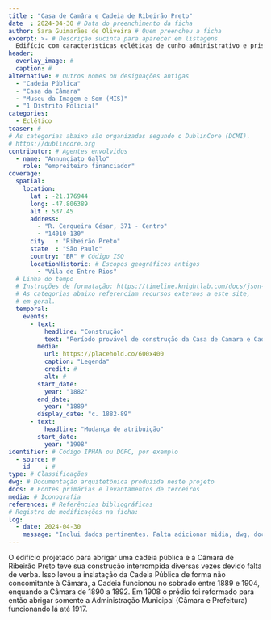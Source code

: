 ```yaml
---
title : "Casa de Camâra e Cadeia de Ribeirão Preto"
date  : 2024-04-30 # Data do preenchimento da ficha
author: Sara Guimarães de Oliveira # Quem preencheu a ficha
excerpt: >- # Descrição sucinta para aparecer em listagens
  Edifício com características ecléticas de cunho administrativo e prisional, inaugurado em 1889
header:
  overlay_image: #
  caption: #
alternative: # Outros nomes ou designações antigas
  - "Cadeia Pública"
  - "Casa da Câmara"
  - "Museu da Imagem e Som (MIS)"
  - "1 Distrito Policial"
categories:
  - Eclético
teaser: #
# As categorias abaixo são organizadas segundo o DublinCore (DCMI).
# https://dublincore.org
contributor: # Agentes envolvidos
  - name: "Annunciato Gallo"
    role: "empreiteiro financiador"
coverage:
  spatial:
    location:
      lat : -21.176944
      long: -47.806389
      alt : 537.45
      address:
        - "R. Cerqueira César, 371 - Centro"
        - "14010-130"
      city   : "Ribeirão Preto"
      state  : "São Paulo"
      country: "BR" # Código ISO
      locationHistoric: # Escopos geográficos antigos
        - "Vila de Entre Rios"
  # Linha do tempo
  # Instruções de formatação: https://timeline.knightlab.com/docs/json-format.html
  # As categorias abaixo referenciam recursos externos a este site,
  # em geral.
  temporal:
    events:
      - text:
          headline: "Construção"
          text: "Período provável de construção da Casa de Camara e Cadeia de Ribeirão Preto"
        media:
          url: https://placehold.co/600x400
          caption: "Legenda"
          credit: #
          alt: #
        start_date:
          year: "1882"
        end_date:
          year: "1889"
        display_date: "c. 1882-89"
      - text:
          headline: "Mudança de atribuição"
        start_date:
          year: "1908"
identifier: # Código IPHAN ou DGPC, por exemplo
  - source: #
    id    : #
type: # Classificações
dwg: # Documentação arquitetônica produzida neste projeto
docs: # Fontes primárias e levantamentos de terceiros
media: # Iconografia
references: # Referências bibliográficas
# Registro de modificações na ficha:
log:
  - date: 2024-04-30
    message: "Inclui dados pertinentes. Falta adicionar midia, dwg, docs e verificar quanto ao tombamento."
---
```


O edifício projetado para abrigar uma cadeia pública e a Câmara de Ribeirão Preto teve sua construção interrompida diversas vezes devido falta de verba. Isso levou a inslatação da Cadeia Pública de forma não concomitante à Câmara, a Cadeia funcionou no sobrado entre 1889 e 1904, enquando a Câmara de 1890 a 1892. Em 1908 o prédio foi reformado para então abrigar somente a Administração Municipal (Câmara e Prefeitura) funcionando lá até 1917.
